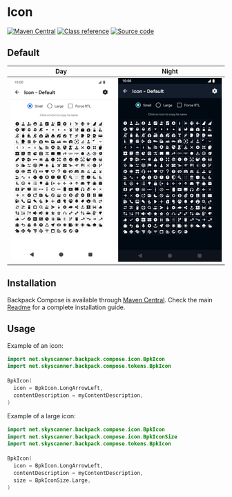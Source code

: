 # Icon

[![Maven Central](https://img.shields.io/maven-central/v/net.skyscanner.backpack/backpack-compose)](https://search.maven.org/artifact/net.skyscanner.backpack/backpack-compose)
[![Class reference](https://img.shields.io/badge/Class%20reference-Android-blue)](https://backpack.github.io/android/backpack-compose/net.skyscanner.backpack.compose.icon)
[![Source code](https://img.shields.io/badge/Source%20code-GitHub-lightgrey)](https://github.com/Skyscanner/backpack-android/tree/main/backpack-compose/src/main/kotlin/net/skyscanner/backpack/compose/icon)

## Default

| Day | Night |
| --- | --- |
| <img src="https://raw.githubusercontent.com/Skyscanner/backpack-android/main/docs/compose/Icon/screenshots/default.png" alt="Icon component" width="375" /> |<img src="https://raw.githubusercontent.com/Skyscanner/backpack-android/main/docs/compose/Icon/screenshots/default_dm.png" alt="Icon component - dark mode" width="375" /> |

## Installation

Backpack Compose is available through [Maven Central](https://search.maven.org/artifact/net.skyscanner.backpack/backpack-compose). Check the main [Readme](https://github.com/skyscanner/backpack-android#installation) for a complete installation guide.

## Usage

Example of an icon:

```Kotlin
import net.skyscanner.backpack.compose.icon.BpkIcon
import net.skyscanner.backpack.compose.tokens.BpkIcon

BpkIcon(
  icon = BpkIcon.LongArrowLeft,
  contentDescription = myContentDescription,
)
```

Example of a large icon:

```Kotlin
import net.skyscanner.backpack.compose.icon.BpkIcon
import net.skyscanner.backpack.compose.icon.BpkIconSize
import net.skyscanner.backpack.compose.tokens.BpkIcon

BpkIcon(
  icon = BpkIcon.LongArrowLeft,
  contentDescription = myContentDescription,
  size = BpkIconSize.Large,
)
```
